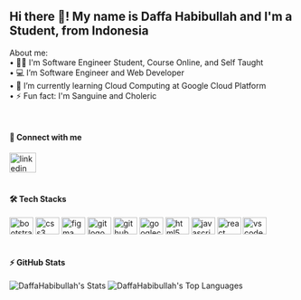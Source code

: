 <h2 align="left">Hi there 👋! My name is Daffa Habibullah and I'm a Student, from Indonesia</h2>


<p align="left">About me:<br>• 👨‍💻 I'm Software Engineer Student, Course Online, and Self Taught<br>• 💻 I’m Software Engineer and Web Developer<br>• 🌱 I’m currently learning Cloud Computing at Google Cloud Platform<br>• ⚡ Fun fact: I'm Sanguine and Choleric</p>


<br clear="both">

<h4 align="left">🔗 Connect with me</h4>

<div align="left">
  <a href="https://www.linkedin.com/in/daffa-habibullah-5a4583262/" target="_blank">
    <img src="https://raw.githubusercontent.com/maurodesouza/profile-readme-generator/master/src/assets/icons/social/linkedin/default.svg" width="47" height="35" alt="linkedin logo"  />
  </a>
</div>


<br clear="both">

<h4 align="left">🛠️ Tech Stacks</h4>

<div align="left">
  <img src="https://cdn.jsdelivr.net/gh/devicons/devicon/icons/bootstrap/bootstrap-original.svg" height="30" width="42" alt="bootstrap logo"  />
  <img src="https://cdn.jsdelivr.net/gh/devicons/devicon/icons/css3/css3-original.svg" height="30" width="42" alt="css3 logo"  />
  <img src="https://cdn.jsdelivr.net/gh/devicons/devicon/icons/figma/figma-original.svg" height="30" width="42" alt="figma logo"  />
  <img src="https://cdn.jsdelivr.net/gh/devicons/devicon/icons/git/git-original.svg" height="30" width="42" alt="git logo"  />
  <img src="https://cdn.jsdelivr.net/gh/devicons/devicon/icons/github/github-original.svg" height="30" width="42" alt="github logo"  />
  <img src="https://cdn.jsdelivr.net/gh/devicons/devicon/icons/googlecloud/googlecloud-original.svg" height="30" width="42" alt="googlecloud logo"  />
  <img src="https://cdn.jsdelivr.net/gh/devicons/devicon/icons/html5/html5-original.svg" height="30" width="42" alt="html5 logo"  />
  <img src="https://cdn.jsdelivr.net/gh/devicons/devicon/icons/javascript/javascript-original.svg" height="30" width="42" alt="javascript logo"  />
  <img src="https://cdn.jsdelivr.net/gh/devicons/devicon/icons/react/react-original.svg" height="30" width="42" alt="react logo"  />
  <img src="https://cdn.jsdelivr.net/gh/devicons/devicon/icons/vscode/vscode-original.svg" height="30" width="42" alt="vscode logo"  />
</div>


<br clear="both">

<h4 align="left">⚡ GitHub Stats</h4>

![DaffaHabibullah's Stats](https://github-readme-stats.vercel.app/api?username=DaffaHabibullah&theme=algolia&show_icons=true&hide_border=false&count_private=true)
![DaffaHabibullah's Top Languages](https://github-readme-stats.vercel.app/api/top-langs/?username=DaffaHabibullah&theme=algolia&show_icons=true&hide_border=false&layout=compact)
